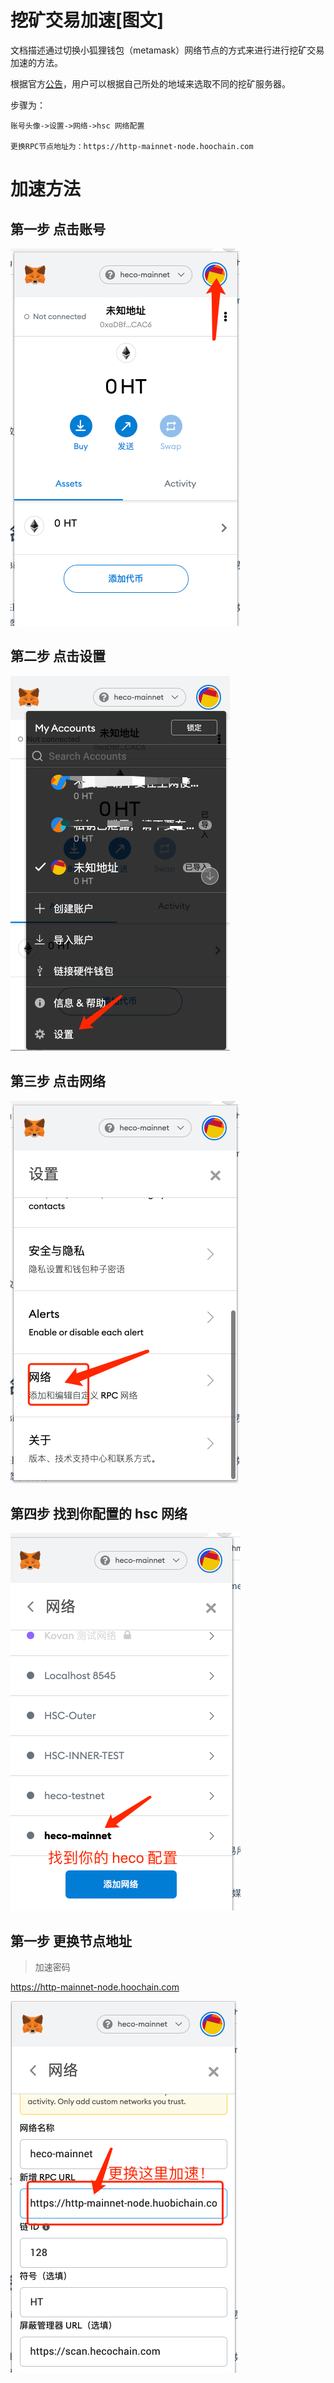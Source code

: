 # 挖矿交易加速[图文]
文档描述通过切换小狐狸钱包（metamask）网络节点的方式来进行进行挖矿交易加速的方法。

根据官方[公告](https://docs.hoosmartchain.com/#/Announcement?id=关于-rpc-服务器的更新)，用户可以根据自己所处的地域来选取不同的挖矿服务器。

步骤为：

```
账号头像->设置->网络->hsc 网络配置

更换RPC节点地址为：https://http-mainnet-node.hoochain.com
```

# 加速方法

## 第一步 点击账号

![](../images/switchrpc/s0.png)

## 第二步 点击设置

![](../images/switchrpc/s1.png)


## 第三步 点击网络

![](../images/switchrpc/s2.png)

## 第四步 找到你配置的 hsc 网络

![](../images/switchrpc/s3.png)

## 第一步 更换节点地址

> 加速密码

https://http-mainnet-node.hoochain.com

![](../images/switchrpc/s4.png)